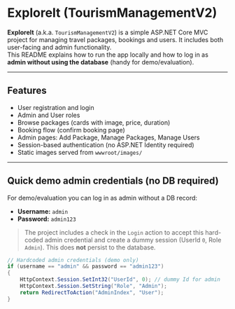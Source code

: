 # ExploreIt (TourismManagementV2)

**ExploreIt** (a.k.a. `TourismManagementV2`) is a simple ASP.NET Core MVC project for managing travel packages, bookings and users. It includes both user-facing and admin functionality.  
This README explains how to run the app locally and how to log in as **admin without using the database** (handy for demo/evaluation).

---

## Features
- User registration and login
- Admin and User roles
- Browse packages (cards with image, price, duration)
- Booking flow (confirm booking page)
- Admin pages: Add Package, Manage Packages, Manage Users
- Session-based authentication (no ASP.NET Identity required)
- Static images served from `wwwroot/images/`

---

## Quick demo admin credentials (no DB required)

For demo/evaluation you can log in as admin without a DB record:

- **Username:** `admin`  
- **Password:** `admin123`

> The project includes a check in the `Login` action to accept this hard-coded admin credential and create a dummy session (UserId `0`, Role `Admin`). This does **not** persist to the database.

```csharp
// Hardcoded admin credentials (demo only)
if (username == "admin" && password == "admin123")
{
    HttpContext.Session.SetInt32("UserId", 0); // dummy Id for admin
    HttpContext.Session.SetString("Role", "Admin");
    return RedirectToAction("AdminIndex", "User");
}
